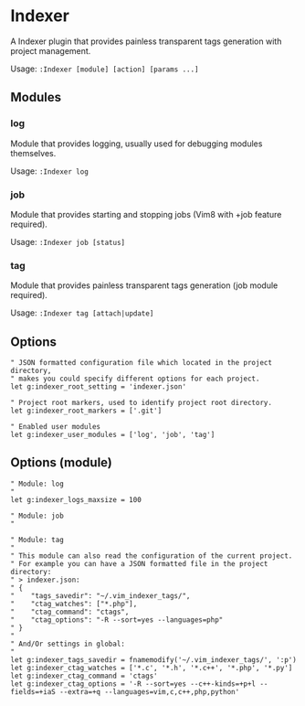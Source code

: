 # Indexer

A Indexer plugin that provides painless transparent tags generation with project management.

Usage: `:Indexer [module] [action] [params ...]`

## Modules

### log
Module that provides logging, usually used for debugging modules themselves.

Usage: `:Indexer log`

### job
Module that provides starting and stopping jobs (Vim8 with +job feature required).

Usage: `:Indexer job [status]`

### tag
Module that provides painless transparent tags generation (job module required).

Usage: `:Indexer tag [attach|update]`

## Options

    " JSON formatted configuration file which located in the project directory,
    " makes you could specify different options for each project.
    let g:indexer_root_setting = 'indexer.json'

    " Project root markers, used to identify project root directory.
    let g:indexer_root_markers = ['.git']

    " Enabled user modules
    let g:indexer_user_modules = ['log', 'job', 'tag']

## Options (module)

    " Module: log
    "
    let g:indexer_logs_maxsize = 100

    " Module: job
    "

    " Module: tag
    "
    " This module can also read the configuration of the current project.
    " For example you can have a JSON formatted file in the project directory:
    " > indexer.json:
    " {
    "    "tags_savedir": "~/.vim_indexer_tags/",
    "    "ctag_watches": ["*.php"],
    "    "ctag_command": "ctags",
    "    "ctag_options": "-R --sort=yes --languages=php"
    " }
    "
    " And/Or settings in global:
    "
    let g:indexer_tags_savedir = fnamemodify('~/.vim_indexer_tags/', ':p')
    let g:indexer_ctag_watches = ['*.c', '*.h', '*.c++', '*.php', '*.py']
    let g:indexer_ctag_command = 'ctags'
    let g:indexer_ctag_options = '-R --sort=yes --c++-kinds=+p+l --fields=+iaS --extra=+q --languages=vim,c,c++,php,python'


